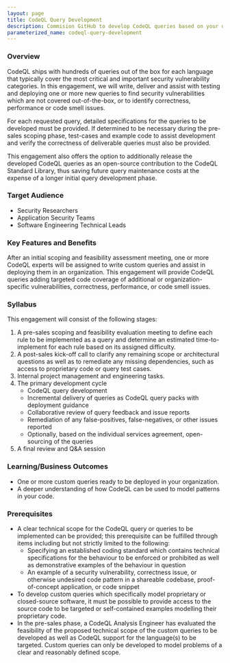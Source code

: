 ```yaml
---
layout: page
title: CodeQL Query Development
description: Commision GitHub to develop CodeQL queries based on your unique business needs.
parameterized_name: codeql-query-development
---
```


### Overview

CodeQL ships with hundreds of queries out of the box for each language that typically cover the most critical and important security vulnerability categories. In this engagement, we will write, deliver and assist with testing and deploying one or more new queries to find security vulnerabilities which are not covered out-of-the-box, or to identify correctness, performance or code smell issues.

For each requested query, detailed specifications for the queries to be developed must be provided. If determined to be necessary during the pre-sales scoping phase, test-cases and example code to assist development and verify the correctness of deliverable queries must also be provided.

This engagement also offers the option to additionally release the developed CodeQL queries as an open-source contribution to the CodeQL Standard Library, thus saving future query maintenance costs at the expense of a longer initial query development phase.

### Target Audience

- Security Researchers
- Application Security Teams
- Software Engineering Technical Leads

### Key Features and Benefits

After an initial scoping and feasibility assessment meeting, one or more CodeQL experts will be assigned to write custom queries and assist in deploying them in an organization. This engagement will provide CodeQL queries adding targeted code coverage of additional or organization-specific vulnerabilities, correctness, performance, or code smell issues.

### Syllabus

This engagement will consist of the following stages:

1. A pre-sales scoping and feasibility evaluation meeting to define each rule to be implemented as a query and determine an estimated time-to-implement for each rule based on its assigned difficulty.
2. A post-sales kick-off call to clarify any remaining scope or architectural questions as well as  to remediate any missing dependencies, such as access to proprietary code or query test cases.
3. Internal project management and engineering tasks.
4. The primary development cycle
   - CodeQL query development
   - Incremental delivery of queries as CodeQL query packs with deployment guidance
   - Collaborative review of query feedback and issue reports
   - Remediation of any false-positives, false-negatives, or other issues reported
   - Optionally, based on the individual services agreement, open-sourcing of the queries
5. A final review and Q&A session

### Learning/Business Outcomes

- One or more custom queries ready to be deployed in your organization.
- A deeper understanding of how CodeQL can be used to model patterns in your code.

### Prerequisites

- A clear technical scope for the CodeQL query or queries to be implemented can be provided; this prerequisite can be fulfilled through items including but not strictly limited to the following:
  - Specifying an established coding standard which contains technical specifications for the behaviour to be enforced or prohibited as well as demonstrative examples of the behaviour in question
  - An example of a security vulnerability, correctness issue, or otherwise undesired code pattern in a shareable codebase, proof-of-concept application, or code snippet
- To develop custom queries which specifically model proprietary or closed-source software, it must be possible to provide access to the source code to be targeted or self-contained examples modelling their proprietary code.
- In the pre-sales phase, a CodeQL Analysis Engineer has evaluated the feasibility of the proposed technical scope of the custom queries to be developed as well as CodeQL support for the language(s) to be targeted. Custom queries can only be developed to model problems of a clear and reasonably defined scope.